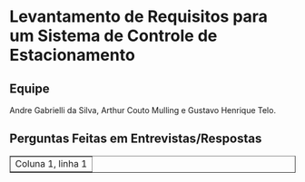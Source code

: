 # Levantamento de Requisitos para um Sistema de Controle de Estacionamento
## Equipe
Andre Gabrielli da Silva, Arthur Couto Mulling e Gustavo Henrique Telo.

## Perguntas Feitas em Entrevistas/Respostas
<table border = "1">
<tr>
  <td>Coluna 1, linha 1</td>
</tr>

